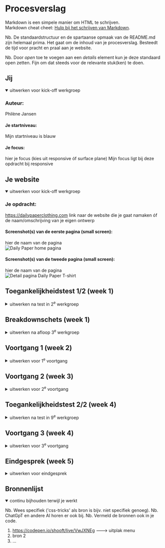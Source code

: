 # Procesverslag
Markdown is een simpele manier om HTML te schrijven.  
Markdown cheat cheet: [Hulp bij het schrijven van Markdown](https://github.com/adam-p/markdown-here/wiki/Markdown-Cheatsheet).

Nb. De standaardstructuur en de spartaanse opmaak van de README.md zijn helemaal prima. Het gaat om de inhoud van je procesverslag. Besteedt de tijd voor pracht en praal aan je website.

Nb. Door *open* toe te voegen aan een *details* element kun je deze standaard open zetten. Fijn om dat steeds voor de relevante stuk(ken) te doen.





## Jij

<details open>
  <summary>uitwerken voor kick-off werkgroep</summary>

  ### Auteur:
   Philène Jansen

#### Je startniveau:
  Mijn startniveau is blauw
  

  #### Je focus:
  hier je focus (kies uit responsive óf surface plane)
  Mijn focus ligt bij deze opdracht bij responsive
 
</details>





## Je website

<details open>
  <summary>uitwerken voor kick-off werkgroep</summary>

  ### Je opdracht:
  https://dailypaperclothing.com
  link naar de website die je gaat namaken óf de naam/omschrijving van je eigen ontwerp

  #### Screenshot(s) van de eerste pagina (small screen): 
  hier de naam van de pagina  
  <img src="images/Daily Paper – Daily Paper Worldwide.jpg" width="375px" alt="Daily Paper home pagina">

  #### Screenshot(s) van de tweede pagina (small screen):
  hier de naam van de pagina  
  <img src="images/Daily Paper - White Smoothie T Shirt – Daily Paper Worldwide.pdf" width="375px" alt="Detail pagina Daily Paper T-shirt">
 
</details>



## Toegankelijkheidstest 1/2 (week 1)

<details>
  <summary>uitwerken na test in 2<sup>e</sup> werkgroep</summary>

  ### Bevindingen
  Lijst met je bevindingen die in de test naar voren kwamen:

    Ik ben aan het werk gegaan met de screenreader en ben de WCAG checklist afgegaan om te kijken hoe de toegankelijkheid van de Daily Paper website is. Ik kon en kan nog steeds moeilijk omgaan met de screenreader, daar moet ik dus meer aandacht aan besteden om dit onder de knie te krijgen. Verder viel me heel erg op dat het gebruik van div's heel erg overdreven is toegepast. Echt bij elk deel van de website zit de content genest in een div. De h elementen zijn heel erg verwarrend, doordat er vaak met een h3 boven een h2 wordt gewerkt.

  Met de screenreader ben ik er nog niet helemaal uit of ik dit niet goed onder controle heb of dat de website ook gewoon heel slecht is voor screenreaders. Ik denk tot nu toe dat dit beide het geval is.
  
</details>



## Breakdownschets (week 1)

<details>
  <summary>uitwerken na afloop 3<sup>e</sup> werkgroep</summary>

  ### de hele pagina: 
  <img src="images/Frame 1.png" width="375px" alt="breakdown van de hele pagina">

  ### dynamisch deel (bijv menu): 
  <img src="readme-images/dummy-plaatje.jpg" width="375px" alt="breakdown van een dynamisch deel">

  ### wellicht nog een dynamisch deel (bijv filter): 
  <img src="readme-images/dummy-plaatje.jpg" width="375px" alt="breakdown van nog een dynamisch deel">

</details>





## Voortgang 1 (week 2)

<details>
  <summary>uitwerken voor 1<sup>e</sup> voortgang</summary>

  ### Stand van zaken
  hier dit ging goed & dit was lastig (neem ook screenshots op van delen van je website en code)


  
  ### Agenda voor meeting
  samen met je groepje opstellen

  | student 1          | student 2      | student 3     | student 4    |
  | Hoe kan ik de css  | HTML structuur |Bij tekst die  |Hoe maak je opde
  | het best opdelen   | nakijken       |wordtafgekap   juistemanier|
  | (volgorde) HTML    | CSS checken    |met lees meer  |gebruik van de 
  | structuur bekijken?| ...            |wel hele        screenreader |tekst?| ...              |


  ### Verslag van meeting
  hier na afloop snel de uitkomsten van de meeting vastleggen

  - classes veranderen
  - h boven p
  - button in a link veranderen
  - Geholpen met de error in Github desktop
</details>





## Voortgang 2 (week 3)

<details>
  <summary>uitwerken voor 2<sup>e</sup> voortgang</summary>

  ### Stand van zaken
  hier dit ging goed & dit was lastig (neem ook screenshots op van delen van je website en code)

### Agenda voor meeting
  samen met je groepje opstellen

  | student 1      | student 2          | student 3    | student 4        |
  | Hoe kan ik in  | ---                | ---          | ---              |
  | de carousel    | vervanger van div  | animatie     |                  |
  | tekst toevoegen|                    | tutorials?   |                  |
  | ...            | ...                | ...          | ...              |

  Eigen vragen:
  - Hoe moet ik de animatie in de header maken? Met javascript? 
  

  ### Verslag van meeting
  hier na afloop snel de uitkomsten van de meeting vastleggen
  - De animatie in de header kan je met css ook maken en dit wordt in week 4 uitgelegd. (denk er wel aan voor beperkingen hoe je dit gaat dpen)
  - Section: nth-of-type(2) Section: nth-of-type(2) p{
}  —> section in section aanspreken op deze manier
  - Om de tekst bij een img in een carousel te zetten mis het handig om een ul met list items na te maken
  - Denk goed na over de vevanger van de div
  - De moeilijke dingen zoals een header die veranderd bij scrollen met javascript moet je op het laatst doen --> intersection observer
  

</details>





## Toegankelijkheidstest 2/2 (week 4)

<details>
  <summary>uitwerken na test in 9<sup>e</sup> werkgroep</summary>

  ### Bevindingen
  Lijst met je bevindingen die in de test naar voren kwamen (geef ook aan wat er verbeterd is):
 - De alt attributen worden gebruikt om een duidelijk beeld te schetsen van de images/iconen (dit was echt niet)
 - door de kopjes kwam ik erachter dat de teksten nog niet perfect waren
 - De navigatie word per kopje voorgelezen en er word gezegd bij wel nagviagtie die is.
</details>





## Voortgang 3 (week 4)

<details>
  <summary>uitwerken voor 3<sup>e</sup> voortgang</summary>

  ### Stand van zaken
  hier dit ging goed & dit was lastig (neem ook screenshots op van delen van je website en code)


  ### Agenda voor meeting
  samen met je groepje opstellen

  | student 1      | student 2          | student 3    | student 4        |
  | ---            | ---                | ---          | ---              |
  | Hoe krijg ik de|de animatie wat moet| en ik dit    | en dan ik dat    |
  |carousel juist  | minimaal?          | nog een punt | dit wil ik zeker |
  |met afbeeldingen| ...                | ...          | ...              |


  ### Verslag van meeting
  hier na afloop snel de uitkomsten van de meeting vastleggen

  - H1 niet vergeten toe te voegen. Het logo zou een goede kunnen zijn
  - Opschonen van html en css
  - Responsive nog mee aan de bak  --- media query
 

</details>





## Eindgesprek (week 5)

<details>
  <summary>uitwerken voor eindgesprek</summary>

  ### Je uitkomst - karakteristiek screenshots:
  <img src="readme-images/dummy-plaatje.jpg" width="375px" alt="uitomst opdracht 1">


  ### Dit ging goed/Heb ik geleerd: 
  Korte omschrijving met plaatjes

  <img src="readme-images/dummy-plaatje.jpg" width="375px" alt="top">
  Het hamburger menu was ik best trots op omdat ik hier bij de vorige vakken veel moeite 
   mee had. 

  ### Dit was lastig/Is niet gelukt:
  Ik had soms te weinige tijd om de styling met css perfect te maken. En

  <img src="readme-images/dummy-plaatje.jpg" width="375px" alt="bummer">
</details>





## Bronnenlijst

<details open>
  <summary>continu bijhouden terwijl je werkt</summary>

  Nb. Wees specifiek ('css-tricks' als bron is bijv. niet specifiek genoeg). 
  Nb. ChatGpT en andere AI horen er ook bij.
  Nb. Vermeld de bronnen ook in je code.

  1. https://codepen.io/shooft/live/VwJXNEg --->  uitplak menu
  2. bron 2
  3. ...

</details>